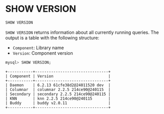 # SHOW VERSION

<!-- example SHOW VERSION -->
```sql
SHOW VERSION
```

`SHOW VERSION` returns information about all currently running queries. The output is a table with the following structure:

- `Component`: Library name
- `Version`: Component version

<!-- request SQL -->
```sql
mysql> SHOW VERSION;
```

<!-- response SQL -->
```
+-----------+--------------------------------+
| Component | Version                        |
+-----------+--------------------------------+
| Daemon    | 6.2.13 61cfe38d2@24011520 dev  |
| Columnar  | columnar 2.2.5 214ce90@240115  |
| Secondary | secondary 2.2.5 214ce90@240115 |
| KNN       | knn 2.2.5 214ce90@240115       |
| Buddy     | buddy v2.0.11                  |
+-----------+--------------------------------+
```

<!-- end -->

<!-- proofread -->
